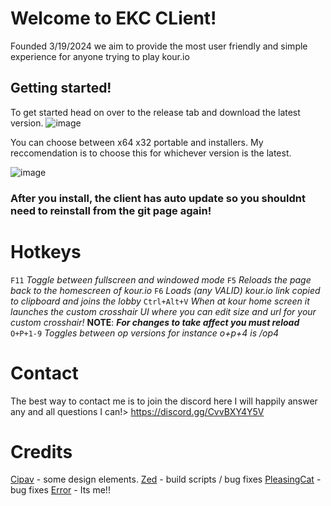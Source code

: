# Welcome to EKC CLient!
Founded 3/19/2024 we aim to provide the most user friendly and simple experience for anyone trying to play kour.io

## Getting started!
To get started head on over to the release tab and download the latest version.
![image](https://github.com/Kour-io/EKC-Client/assets/119903110/7a0b7d28-e215-4d2d-bfcd-239f5b704f9e)

You can choose between x64 x32 portable and installers. My reccomendation is to choose this for whichever version is the latest.

![image](https://i.imgur.com/dRo8npV.png)

### After you install, the client has auto update so you shouldnt need to reinstall from the git page again!



# Hotkeys
`F11` *Toggle between fullscreen and windowed mode*
`F5` *Reloads the page back to the homescreen of kour.io*
`F6` *Loads (any VALID) kour.io link copied to clipboard and joins the lobby*
`Ctrl+Alt+V` *When at kour home screen it launches the custom crosshair UI where you can edit size and url for your custom crosshair!* **NOTE**: __***For changes to take affect you must reload***__
`O+P+1-9` *Toggles between op versions for instance o+p+4 is /op4* 


# Contact
The best way to contact me is to join the discord here I will happily answer any and all questions I can!> https://discord.gg/CvvBXY4Y5V





# Credits

[Cipav](https://discord.com/users/1165768182984868003) - some design elements.
[Zed](https://discord.com/users/740167253491843094) - build scripts / bug fixes
[PleasingCat](https://discord.com/users/1197234422597025972) - bug fixes
[Error](https://grool.xyz/Error) - Its me!!
